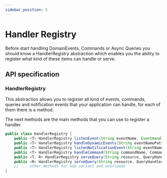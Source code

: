 ```yaml
---
sidebar_position: 5
---
```


# Handler Registry

Before start handling DomainEvents, Commands or Async Queries you should know a HandlerRegistry abstraction which enables you the ability to register what kind of these items can handle or serve.

## API specification

### HandlerRegistry

This abstraction allows you to register all kind of events, commands, queries and notification events that your application can handle, for each of them there is a method.

The next methods are the main methods that you can use to register a handler.

```java
public class HandlerRegistry {
    public <T> HandlerRegistry listenEvent(String eventName, EventHandler<T> handler, Class<T> eventClass){...}
    public <T> HandlerRegistry handleDynamicEvents(String eventNamePattern, EventHandler<T> handler, Class<T> eventClass){...}
    public <T> HandlerRegistry listenNotificationEvent(String eventName, EventHandler<T> handler, Class<T> eventClass){...}
    public <T> HandlerRegistry handleCommand(String commandName, CommandHandler<T> fn, Class<T> commandClass){...}
    public <T, R> HandlerRegistry serveQuery(String resource, QueryHandler<T, R> handler, Class<R> queryClass){...}
    public <R> HandlerRegistry serveQuery(String resource, QueryHandlerDelegate<Void, R> handler, Class<R> queryClass) {...}
    // ... other methods for eda variant and overloads
}
```